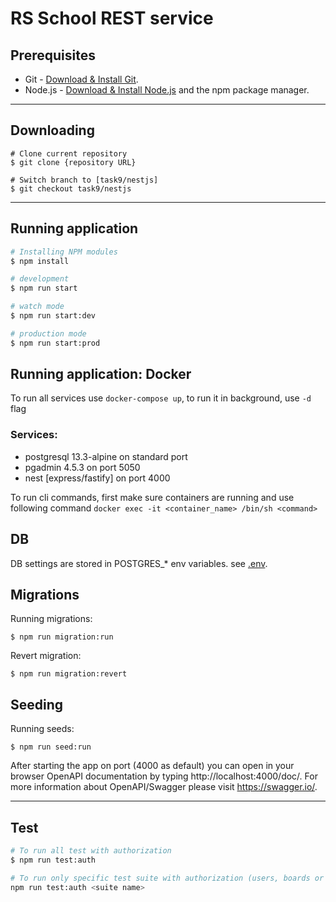 
# RS School REST service

## Prerequisites

- Git - [Download & Install Git](https://git-scm.com/downloads).
- Node.js - [Download & Install Node.js](https://nodejs.org/en/download/) and the npm package manager.

---

## Downloading

```
# Clone current repository
$ git clone {repository URL}

# Switch branch to [task9/nestjs]
$ git checkout task9/nestjs
```

---

## Running application

```bash
# Installing NPM modules
$ npm install

# development
$ npm run start

# watch mode
$ npm run start:dev

# production mode
$ npm run start:prod
```

## Running application: Docker
To run all services use `docker-compose up`, to run it in background, use `-d` flag

### Services:

- postgresql 13.3-alpine on standard port
- pgadmin 4.5.3 on port 5050
- nest [express/fastify] on port 4000

To run cli commands, first make sure containers are running and use following command `docker exec -it <container_name> /bin/sh <command>`

## DB
DB settings are stored in POSTGRES_* env variables. see [.env](https://github.com/hardzeichyksiarhei/basic-nodejs-2021Q2/blob/task7/postgresql-typeorm/.env).

## Migrations
Running migrations:
```
$ npm run migration:run
```
Revert migration:
```
$ npm run migration:revert
```

## Seeding
Running seeds:
```
$ npm run seed:run
```

After starting the app on port (4000 as default) you can open in your browser OpenAPI documentation by typing http://localhost:4000/doc/. For more information about OpenAPI/Swagger please visit https://swagger.io/.

---

## Test

```bash
# To run all test with authorization
$ npm run test:auth

# To run only specific test suite with authorization (users, boards or tasks)
npm run test:auth <suite name>
```
